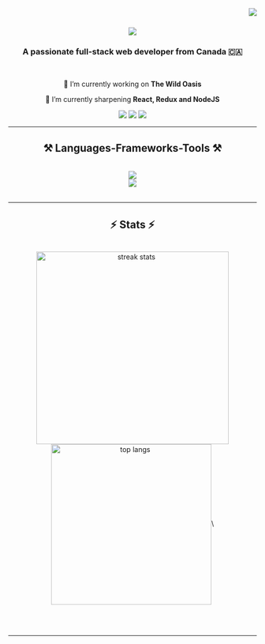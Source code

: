 <img align="right" src="https://visitor-badge.laobi.icu/badge?page_id=tenkhen.tenkhen" />

<h1 align="center">
    <img src="https://readme-typing-svg.herokuapp.com/?font=Righteous&size=35&center=true&vCenter=true&width=800&height=70&duration=5000&lines=Hi+There!+👋;+I'm+Khen+from+Toronto!;I+love+coding+solutions.;Design+meets+function+in+my+work.;Tech+trends+excite+me.;Ideas+to+interactive+websites.;Speed+and+scalability+drive+me.;Teamwork+enhances+my+code.;Clean+code+is+an+art.;Debugging+fuels+my+curiosity.;Every+bug+is+a+challenge.;Learning+never+stops+in+development." />

</h1>

<h3 align="center">A passionate full-stack web developer from Canada 🇨🇦</h3>

<br/>

<div align="center">
 
 🔭 I’m currently working on **The Wild Oasis**
 
 🌱 I’m currently sharpening **React, Redux and NodeJS**

 </div>
 
<div align="center"> 
  <a href="mailto:tenkhen@gmail.com"><img src="https://img.shields.io/badge/Gmail-333333?style=for-the-badge&logo=gmail&logoColor=red" /></a>
    <a href="http://linkedin.com/in/khenrab-dorjee-lama-5a212b162" target="_blank"><img src="https://img.shields.io/badge/LinkedIn-0077B5?style=for-the-badge&logo=linkedin&logoColor=white" target="_blank" /></a>
    <a href="https://my-profile.io" target="_blank"><img src="https://img.shields.io/badge/Portfolio-FF5722?style=for-the-badge&logo=todoist&logoColor=white" target="_blank" /></a>
</div>

 <hr/>
 
<h2 align="center">⚒️ Languages-Frameworks-Tools ⚒️</h2>
<br/>
<div align="center">
    <img src="https://skillicons.dev/icons?i=react,redux,vite,html,css,tailwind,sass,styledcomponents" /><br>
    <img src="https://skillicons.dev/icons?i=javascript,nodejs,express,supabase,mongodb,postman,github,vscode" />
</div>

<br/>

<hr/>

<h2 align="center">⚡ Stats ⚡</h2>
<br>

<div align=center>
  <img width=390 src="https://github-readme-stats-git-master-khenrabs-projects.vercel.app/?user=tenkhen&count_private=true&theme=react&hide_border=true&border_radius=10" alt="streak stats"/>
  
  <!-- <img width=390 src="https://github-readme-stats-salesp07.vercel.app/api?username=tenkhen&count_private=true&show_icons=true&theme=react&rank_icon=github&border_radius=10" alt="readme stats" /> -->
  <br/>
  <img width=325 align="center" src="https://github-readme-stats-git-master-khenrabs-projects.vercel.app/api/top-langs/?username=tenkhen&hide=HTML&langs_count=8&layout=compact&theme=react&hide_border=true&border_radius=10&size_weight=0.5&count_weight=0.5&exclude_repo=github-readme-stats" alt="top langs" />\
</div>

<br/><br/>

<hr/>

<br/>

<br/>
